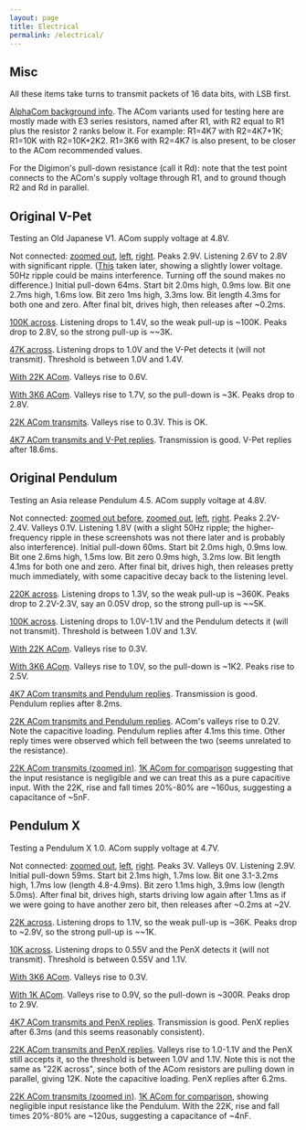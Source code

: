 ```yaml
---
layout: page
title: Electrical
permalink: /electrical/
---
```


## Misc

All these items take turns to transmit packets of 16 data bits, with LSB first.

[AlphaCom background info](https://www.alphahub.site/guide). The ACom variants used for testing here are mostly made with E3 series resistors, named after R1, with R2 equal to R1 plus the resistor 2 ranks below it. For example: R1=4K7 with R2=4K7+1K; R1=10K with R2=10K+2K2. R1=3K6 with R2=4K7 is also present, to be closer to the ACom recommended values.

For the Digimon's pull-down resistance (call it Rd): note that the test point connects to the ACom's supply voltage through R1, and to ground though R2 and Rd in parallel.

## Original V-Pet

Testing an Old Japanese V1. ACom supply voltage at 4.8V.

Not connected: [zoomed out](/images/scope/vpet_open_20ms.png), [left](/images/scope/vpet_open1.png), [right](/images/scope/vpet_open2.png). Peaks 2.9V. Listening 2.6V to 2.8V with significant ripple. ([This](/images/scope/vpet_open_ripple_later.png) taken later, showing a slightly lower voltage. 50Hz ripple could be mains interference. Turning off the sound makes no difference.) Initial pull-down 64ms. Start bit 2.0ms high, 0.9ms low. Bit one 2.7ms high, 1.6ms low. Bit zero 1ms high, 3.3ms low. Bit length 4.3ms for both one and zero. After final bit, drives high, then releases after ~0.2ms.

[100K across](/images/scope/vpet_100k.png). Listening drops to 1.4V, so the weak pull-up is ~100K. Peaks drop to 2.8V, so the strong pull-up is ~~3K.

[47K across](/images/scope/vpet_47k_pulled.png). Listening drops to 1.0V and the V-Pet detects it (will not transmit). Threshold is between 1.0V and 1.4V.

[With 22K ACom](/images/scope/vpet_ar22k.png). Valleys rise to 0.6V.

[With 3K6 ACom](/images/scope/vpet_ar3k6.png). Valleys rise to 1.7V, so the pull-down is ~3K. Peaks drop to 2.8V.

[22K ACom transmits](/images/scope/vpet_as22k.png). Valleys rise to 0.3V. This is OK.

[4K7 ACom transmits and V-Pet replies](/images/scope/vpet_asr4k7.png). Transmission is good. V-Pet replies after 18.6ms.

## Original Pendulum

Testing an Asia release Pendulum 4.5. ACom supply voltage at 4.8V.

Not connected: [zoomed out before](/images/scope/pen_open_20ms_before.png), [zoomed out](/images/scope/pen_open_20ms.png), [left](/images/scope/pen_open1.png), [right](/images/scope/pen_open2.png). Peaks 2.2V-2.4V. Valleys 0.1V. Listening 1.8V (with a slight 50Hz ripple; the higher-frequency ripple in these screenshots was not there later and is probably also interference). Initial pull-down 60ms. Start bit 2.0ms high, 0.9ms low. Bit one 2.6ms high, 1.5ms low. Bit zero 0.9ms high, 3.2ms low. Bit length 4.1ms for both one and zero. After final bit, drives high, then releases pretty much immediately, with some capacitive decay back to the listening level.

[220K across](/images/scope/pen_220k.png). Listening drops to 1.3V, so the weak pull-up is ~360K. Peaks drop to 2.2V-2.3V, say an 0.05V drop, so the strong pull-up is ~~5K.

[100K across](/images/scope/pen_100k_pulled.png). Listening drops to 1.0V-1.1V and the Pendulum detects it (will not transmit). Threshold is between 1.0V and 1.3V.

[With 22K ACom](/images/scope/pen_ar22k.png). Valleys rise to 0.3V.

[With 3K6 ACom](/images/scope/pen_ar3k6.png). Valleys rise to 1.0V, so the pull-down is ~1K2. Peaks rise to 2.5V.

[4K7 ACom transmits and Pendulum replies](/images/scope/pen_asr4k7.png). Transmission is good. Pendulum replies after 8.2ms.

[22K ACom transmits and Pendulum replies](/images/scope/pen_asr22k.png). ACom's valleys rise to 0.2V. Note the capacitive loading. Pendulum replies after 4.1ms this time. Other reply times were observed which fell between the two (seems unrelated to the resistance).

[22K ACom transmits (zoomed in)](/images/scope/pen_as22k_1ms.png). [1K ACom for comparison](/images/scope/pen_as1k_1ms.png) suggesting that the input resistance is negligible and we can treat this as a pure capacitive input. With the 22K, rise and fall times 20%-80% are ~160us, suggesting a capacitance of ~5nF.

## Pendulum X

Testing a Pendulum X 1.0. ACom supply voltage at 4.7V.

Not connected: [zoomed out](/images/scope/penx_open_20ms.png), [left](/images/scope/penx_open1.png), [right](/images/scope/penx_open2.png). Peaks 3V. Valleys 0V. Listening 2.9V. Initial pull-down 59ms. Start bit 2.1ms high, 1.7ms low. Bit one 3.1-3.2ms high, 1.7ms low (length 4.8-4.9ms). Bit zero 1.1ms high, 3.9ms low (length 5.0ms). After final bit, drives high, starts driving low again after 1.1ms as if we were going to have another zero bit, then releases after ~0.2ms at ~2V.

[22K across](/images/scope/penx_22k.png). Listening drops to 1.1V, so the weak pull-up is ~36K. Peaks drop to ~2.9V, so the strong pull-up is ~~1K.

[10K across](/images/scope/penx_10k_pulled.png). Listening drops to 0.55V and the PenX detects it (will not transmit). Threshold is between 0.55V and 1.1V.

[With 3K6 ACom](/images/scope/penx_ar3k6.png). Valleys rise to 0.3V.

[With 1K ACom](/images/scope/penx_ar1k.png). Valleys rise to 0.9V, so the pull-down is ~300R. Peaks drop to 2.9V.

[4K7 ACom transmits and PenX replies](/images/scope/penx_asr4k7.png). Transmission is good. PenX replies after 6.3ms (and this seems reasonably consistent).

[22K ACom transmits and PenX replies](/images/scope/penx_asr22k_ok.png). Valleys rise to 1.0-1.1V and the PenX still accepts it, so the threshold is between 1.0V and 1.1V. Note this is not the same as "22K across", since both of the ACom resistors are pulling down in parallel, giving 12K. Note the capacitive loading. PenX replies after 6.2ms.

[22K ACom transmits (zoomed in)](/images/scope/penx_as22k_1ms.png). [1K ACom for comparison](/images/scope/penx_as1k_1ms.png), showing negligible input resistance like the Pendulum. With the 22K, rise and fall times 20%-80% are ~120us, suggesting a capacitance of ~4nF.

